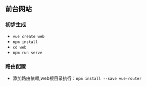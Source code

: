 ## 前台网站

### 初步生成

* `vue create web`
* `npm install`
* `cd web`
* `npm run serve`

### 路由配置
* 添加路由依赖,web根目录执行：```npm install --save vue-router```